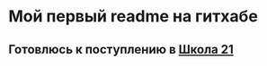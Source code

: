 # Мой первый readme на гитхабе

## Готовлюсь к поступлению в [Школа 21](https://21-school.ru/ "Перейти на сайт школы")

